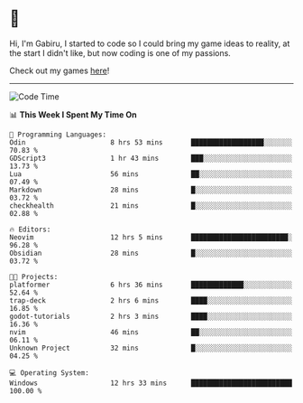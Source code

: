 # 🐀

Hi, I'm Gabiru, I started to code so I could bring my game ideas to reality, at the start I didn't like, but now coding is one of my passions.

Check out my games [here](https://gabiru.art/projetos/)!

---

<!--START_SECTION:waka-->
![Code Time](http://img.shields.io/badge/Code%20Time-605%20hrs%208%20mins-blue)

📊 **This Week I Spent My Time On** 

```text
💬 Programming Languages: 
Odin                     8 hrs 53 mins       ██████████████████░░░░░░░   70.83 % 
GDScript3                1 hr 43 mins        ███░░░░░░░░░░░░░░░░░░░░░░   13.73 % 
Lua                      56 mins             ██░░░░░░░░░░░░░░░░░░░░░░░   07.49 % 
Markdown                 28 mins             █░░░░░░░░░░░░░░░░░░░░░░░░   03.72 % 
checkhealth              21 mins             █░░░░░░░░░░░░░░░░░░░░░░░░   02.88 % 

🔥 Editors: 
Neovim                   12 hrs 5 mins       ████████████████████████░   96.28 % 
Obsidian                 28 mins             █░░░░░░░░░░░░░░░░░░░░░░░░   03.72 % 

🐱‍💻 Projects: 
platformer               6 hrs 36 mins       █████████████░░░░░░░░░░░░   52.64 % 
trap-deck                2 hrs 6 mins        ████░░░░░░░░░░░░░░░░░░░░░   16.85 % 
godot-tutorials          2 hrs 3 mins        ████░░░░░░░░░░░░░░░░░░░░░   16.36 % 
nvim                     46 mins             ██░░░░░░░░░░░░░░░░░░░░░░░   06.11 % 
Unknown Project          32 mins             █░░░░░░░░░░░░░░░░░░░░░░░░   04.25 % 

💻 Operating System: 
Windows                  12 hrs 33 mins      █████████████████████████   100.00 % 
```


<!--END_SECTION:waka-->
